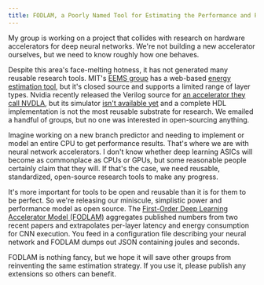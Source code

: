 ```yaml
---
title: FODLAM, a Poorly Named Tool for Estimating the Performance and Power of Deep Learning Accelerators
---
```

My group is working on a project that collides with research on hardware accelerators for deep neural networks. We're not building a new accelerator ourselves, but we need to know roughly how one behaves.

Despite this area's face-melting hotness, it has not generated many reusable research tools. MIT's [EEMS group][eems] has a web-based [energy estimation tool][eemstool], but it's closed source and supports a limited range of layer types. Nvidia recently released the Verilog source for [an accelerator they call NVDLA][nvdla], but its simulator [isn't available yet][nvdla-cmod] and a complete HDL implementation is not the most reusable substrate for research. We emailed a handful of groups, but no one was interested in open-sourcing anything.

[nvdla-cmod]: https://github.com/nvdla/hw/blob/7c769aa9a62f209a0487bd383eb046bebdf676b6/cmod/README.md
[nvdla]: http://nvdla.org
[eemstool]: https://energyestimation.mit.edu
[eems]: http://www.rle.mit.edu/eems/

Imagine working on a new branch predictor and needing to implement or model an entire CPU to get performance results. That's where we are with neural network accelerators. I don't know whether deep learning ASICs will become as commonplace as CPUs or GPUs, but some reasonable people certainly claim that they will. If that's the case, we need reusable, standardized, open-source research tools to make any progress.

It's more important for tools to be open and reusable than it is for them to be perfect. So we're releasing our miniscule, simplistic power and performance model as open source. The [First-Order Deep Learning Accelerator Model (FODLAM)][fodlam] aggregates published numbers from two recent papers and extrapolates per-layer latency and energy consumption for CNN execution. You feed in a configuration file describing your neural network and FODLAM dumps out JSON containing joules and seconds.

FODLAM is nothing fancy, but we hope it will save other groups from reinventing the same estimation strategy. If you use it, please publish any extensions so others can benefit.

[fodlam]: https://github.com/cucapra/fodlam
